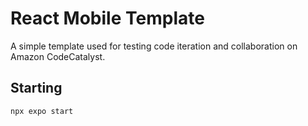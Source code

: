 # React Mobile Template

A simple template used for testing code iteration and collaboration on Amazon CodeCatalyst. 

## Starting

    npx expo start
